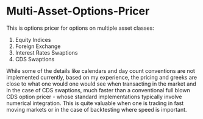 # Multi-Asset-Options-Pricer
This is options pricer for options on multiple asset classes:
1. Equity Indices
2. Foreign Exchange
3. Interest Rates Swaptions
4. CDS Swaptions

While some of the details like calendars and day count conventions are not implemented currently, based on my experience, the pricing and greeks are close to what one would one would see when transacting in the market and in the case of CDS swaptions, much faster than a conventional full blown CDS option pricer - whose standard implementations typically involve numerical integration. This is quite valuable when one is trading in fast moving markets or in the case of backtesting where speed is important. 

